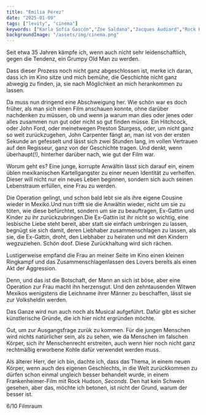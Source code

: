 ```yaml
---
title: "Emilia Pérez"
date: "2025-01-09"
tags: ["levity", "cinema"]
keywords: ["Karla Sofía Gascón","Zoe Saldana","Jacques Audiard","Rock Hudson"]
backgroundImage: "/assets/img/cinema.png"
---
```

Seit etwa 35 Jahren kämpfe ich, wenn auch nicht sehr leidenschaftlich, gegen die Tendenz, ein Grumpy Old Man zu werden.

Dass dieser Prozess noch nicht ganz abgeschlossen ist, merke ich daran, dass ich im Kino sitze und mich bemühe, die Geschichte nicht ganz abwegig zu finden, ja, sie nach Möglichkeit an mich herankommen zu lassen.

Da muss nun dringend eine Abschweigung her. Wie schön war es doch früher, als man sich einen Film anschauen konnte, ohne darüber nachdenken zu müssen, ob und wenn ja warum man dies oder jenes oder alles zusammen nun gut oder nicht so gut finden müsse. Ein Hitchcock, oder John Ford, oder meinetwegen Preston Sturgess, oder, um nicht ganz so weit zurückzugehen, John Carpenter fängt an, man ist von der ersten Sekunde an gefesselt und lässt sich zwei Stunden lang, im vollen Vertrauen auf den Regisseur, ganz von der Geschichte tragen. Und denkt, wenn überhaupt(!), hinterher darüber nach, wie gut der Film war.

Worum geht es? Eine junge, korrupte Anwältin lässt sich darauf ein, einem üblen mexikanischen Kartellgangster zu einer neuen Identität zu verhelfen. Dieser will nicht nur ein neues Leben beginnen, sondern sich auch seinen Lebenstraum erfüllen, eine Frau zu werden. 

Die Operation gelingt, und schon bald lebt sie als ihre eigene Cousine wieder in Mexiko.Und nun trifft sie die Anwältin wieder, nicht um sie zu töten, wie diese befürchtet, sondern um sie zu beauftragen, Ex-Gattin und Kinder zu ihr zurückzubringen.Die Ex-Gattin ist ihr nicht so wichtig, eine lesbische Liebe steht bereit, aber statt sie einfach umbringen zu lassen, begnügt sie sich damit, deren Liebhaber zusammenschlagen zu lassen, als sie, die Ex-Gattin, droht, den Liebhaber zu heiraten und mit den Kindern wegzuziehen. Schön doof. Diese Zurückhaltung wird sich rächen. 

Lustigerweise empfand die Frau an meiner Seite im Kino einen kleinen Ringkampf und das Zusammenschlagenlassen des Lovers bereits als einen Akt der Aggression.

Denn, und das ist die Botschaft, der Mann an sich ist böse, aber eine Operation zur Frau macht ihn herzensgut. Und den zehntausenden Witwen Mexikos wenigstens die Leichname ihrer Männer zu beschaffen, lässt sie zur Volksheldin werden.

Das Ganze wird nun auch noch als Musical aufgeführt. Dafür gibt es sicher künstlerische Gründe, die ich hier nicht ergründen möchte.

Gut, um zur Ausgangsfrage zurük zu kommen. Für die jungen Menschen wird nichts natürlicher sein, als zu sehen, wie da Menschen im falschen Körper, sich ihr Menschenrecht erstreiten, auch wenn hier noch nicht ganz rechtmäßig erworbene Kohle dafür verwendet werden muss.

Als älterer Herr, der ich bin, dachte ich, dass das Thema, in einem neuen Körper, wenn auch des eigenen Geschlechts, in die Welt zurückkommen zu dürfen schon einmal ungleich besser behandelt wurde, in einem Frankenheimer-Film mit Rock Hudson, *Seconds*. Den hat kein Schwein gesehen, aber das, möchte ich betonen, ist nicht der Grund, warum der besser ist.

6/10 Filmraum

